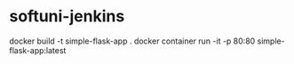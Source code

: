 # softuni-jenkins

docker build -t simple-flask-app .
docker container run -it -p 80:80 simple-flask-app:latest
